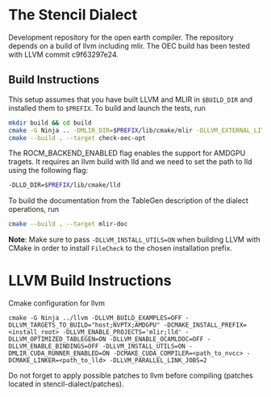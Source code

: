 # The Stencil Dialect

Development repository for the open earth compiler. The repository depends on a build of llvm including mlir. The OEC build has been tested with LLVM commit c9f63297e24. 


## Build Instructions

This setup assumes that you have built LLVM and MLIR in `$BUILD_DIR` and installed them to `$PREFIX`. To build and launch the tests, run
```sh
mkdir build && cd build
cmake -G Ninja .. -DMLIR_DIR=$PREFIX/lib/cmake/mlir -DLLVM_EXTERNAL_LIT=$BUILD_DIR/bin/llvm-lit
cmake --build . --target check-oec-opt
```
The ROCM_BACKEND_ENABLED flag enables the support for AMDGPU tragets. It requires an llvm build with lld and we need to set the path to lld using the following flag:
```sh
-DLLD_DIR=$PREFIX/lib/cmake/lld
```
To build the documentation from the TableGen description of the dialect operations, run
```sh
cmake --build . --target mlir-doc
```
**Note**: Make sure to pass `-DLLVM_INSTALL_UTILS=ON` when building LLVM with CMake in order to install `FileCheck` to the chosen installation prefix.

# LLVM Build Instructions

Cmake configuration for llvm
```
cmake -G Ninja ../llvm -DLLVM_BUILD_EXAMPLES=OFF -DLLVM_TARGETS_TO_BUILD="host;NVPTX;AMDGPU" -DCMAKE_INSTALL_PREFIX=<install_root> -DLLVM_ENABLE_PROJECTS='mlir;lld' -DLLVM_OPTIMIZED_TABLEGEN=ON -DLLVM_ENABLE_OCAMLDOC=OFF -DLLVM_ENABLE_BINDINGS=OFF -DLLVM_INSTALL_UTILS=ON -DMLIR_CUDA_RUNNER_ENABLED=ON -DCMAKE_CUDA_COMPILER=<path_to_nvcc> -DCMAKE_LINKER=<path_to_lld> -DLLVM_PARALLEL_LINK_JOBS=2
```
Do not forget to apply possible patches to llvm before compiling (patches located in stencil-dialect/patches).
